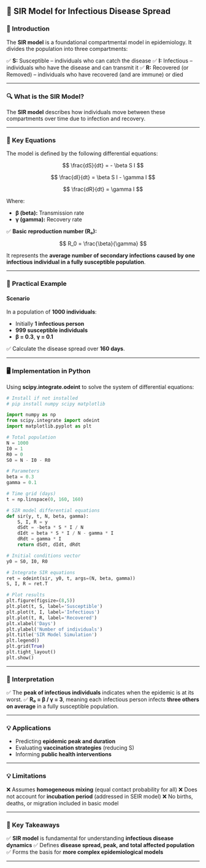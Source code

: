 ## **🧬 SIR Model for Infectious Disease Spread**

### **📖 Introduction**

The **SIR model** is a foundational compartmental model in epidemiology. It divides the population into three compartments:

✅ **S:** Susceptible – individuals who can catch the disease
✅ **I:** Infectious – individuals who have the disease and can transmit it
✅ **R:** Recovered (or Removed) – individuals who have recovered (and are immune) or died

---

### **🔍 What is the SIR Model?**

The **SIR model** describes how individuals move between these compartments over time due to infection and recovery.

---

### **📝 Key Equations**

The model is defined by the following differential equations:

$$
\frac{dS}{dt} = - \beta S I
$$

$$
\frac{dI}{dt} = \beta S I - \gamma I
$$

$$
\frac{dR}{dt} = \gamma I
$$

Where:

* **β (beta):** Transmission rate
* **γ (gamma):** Recovery rate

✅ **Basic reproduction number (R₀):**

$$
R_0 = \frac{\beta}{\gamma}
$$

It represents the **average number of secondary infections caused by one infectious individual in a fully susceptible population**.

---

### **🔬 Practical Example**

#### **Scenario**

In a population of **1000 individuals**:

* Initially **1 infectious person**
* **999 susceptible individuals**
* **β = 0.3**, **γ = 0.1**

✅ Calculate the disease spread over **160 days**.

---

### **🖥️ Implementation in Python**

Using **scipy.integrate.odeint** to solve the system of differential equations:

```python
# Install if not installed
# pip install numpy scipy matplotlib

import numpy as np
from scipy.integrate import odeint
import matplotlib.pyplot as plt

# Total population
N = 1000
I0 = 1
R0 = 0
S0 = N - I0 - R0

# Parameters
beta = 0.3
gamma = 0.1

# Time grid (days)
t = np.linspace(0, 160, 160)

# SIR model differential equations
def sir(y, t, N, beta, gamma):
    S, I, R = y
    dSdt = -beta * S * I / N
    dIdt = beta * S * I / N - gamma * I
    dRdt = gamma * I
    return dSdt, dIdt, dRdt

# Initial conditions vector
y0 = S0, I0, R0

# Integrate SIR equations
ret = odeint(sir, y0, t, args=(N, beta, gamma))
S, I, R = ret.T

# Plot results
plt.figure(figsize=(8,5))
plt.plot(t, S, label='Susceptible')
plt.plot(t, I, label='Infectious')
plt.plot(t, R, label='Recovered')
plt.xlabel('Days')
plt.ylabel('Number of individuals')
plt.title('SIR Model Simulation')
plt.legend()
plt.grid(True)
plt.tight_layout()
plt.show()
```

---

### **🔑 Interpretation**

✅ The **peak of infectious individuals** indicates when the epidemic is at its worst.
✅ **R₀ = β / γ = 3**, meaning each infectious person infects **three others on average** in a fully susceptible population.

---

### **💡 Applications**

* Predicting **epidemic peak and duration**
* Evaluating **vaccination strategies** (reducing S)
* Informing **public health interventions**

---

### **💡 Limitations**

❌ Assumes **homogeneous mixing** (equal contact probability for all)
❌ Does not account for **incubation period** (addressed in SEIR model)
❌ No births, deaths, or migration included in basic model

---

### **🎯 Key Takeaways**

✅ **SIR model** is fundamental for understanding **infectious disease dynamics**
✅ Defines **disease spread, peak, and total affected population**
✅ Forms the basis for **more complex epidemiological models**

---

